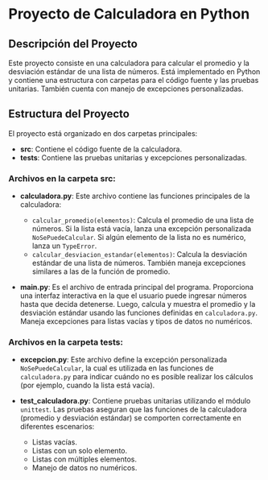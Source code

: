 # Proyecto de Calculadora en Python

## Descripción del Proyecto

Este proyecto consiste en una calculadora para calcular el promedio y la desviación estándar de una lista de números. Está implementado en Python y contiene una estructura con carpetas para el código fuente y las pruebas unitarias. También cuenta con manejo de excepciones personalizadas.

## Estructura del Proyecto

El proyecto está organizado en dos carpetas principales:

- **src**: Contiene el código fuente de la calculadora.
- **tests**: Contiene las pruebas unitarias y excepciones personalizadas.

### Archivos en la carpeta src:

- **calculadora.py**: Este archivo contiene las funciones principales de la calculadora:
  - `calcular_promedio(elementos)`: Calcula el promedio de una lista de números. Si la lista está vacía, lanza una excepción personalizada `NoSePuedeCalcular`. Si algún elemento de la lista no es numérico, lanza un `TypeError`.
  - `calcular_desviacion_estandar(elementos)`: Calcula la desviación estándar de una lista de números. También maneja excepciones similares a las de la función de promedio.
  
- **main.py**: Es el archivo de entrada principal del programa. Proporciona una interfaz interactiva en la que el usuario puede ingresar números hasta que decida detenerse. Luego, calcula y muestra el promedio y la desviación estándar usando las funciones definidas en `calculadora.py`. Maneja excepciones para listas vacías y tipos de datos no numéricos.

### Archivos en la carpeta tests:

- **excepcion.py**: Este archivo define la excepción personalizada `NoSePuedeCalcular`, la cual es utilizada en las funciones de `calculadora.py` para indicar cuándo no es posible realizar los cálculos (por ejemplo, cuando la lista está vacía).

- **test_calculadora.py**: Contiene pruebas unitarias utilizando el módulo `unittest`. Las pruebas aseguran que las funciones de la calculadora (promedio y desviación estándar) se comporten correctamente en diferentes escenarios:
  - Listas vacías.
  - Listas con un solo elemento.
  - Listas con múltiples elementos.
  - Manejo de datos no numéricos.

